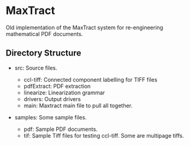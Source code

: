 # MaxTract

Old implementation of the MaxTract system for re-engineering mathematical PDF
documents.

## Directory Structure

- src:  Source files.
    * ccl-tiff: Connected component labelling for TIFF files
    * pdfExtract: PDF extraction
    * linearize: Linearization grammar
    * drivers: Output drivers
    * main: Maxtract main file to pull all together.

- samples: Some sample files.
    * pdf: Sample PDF documents.
    * tif: Sample Tiff files for testing ccl-tiff. Some are multipage tiffs.


